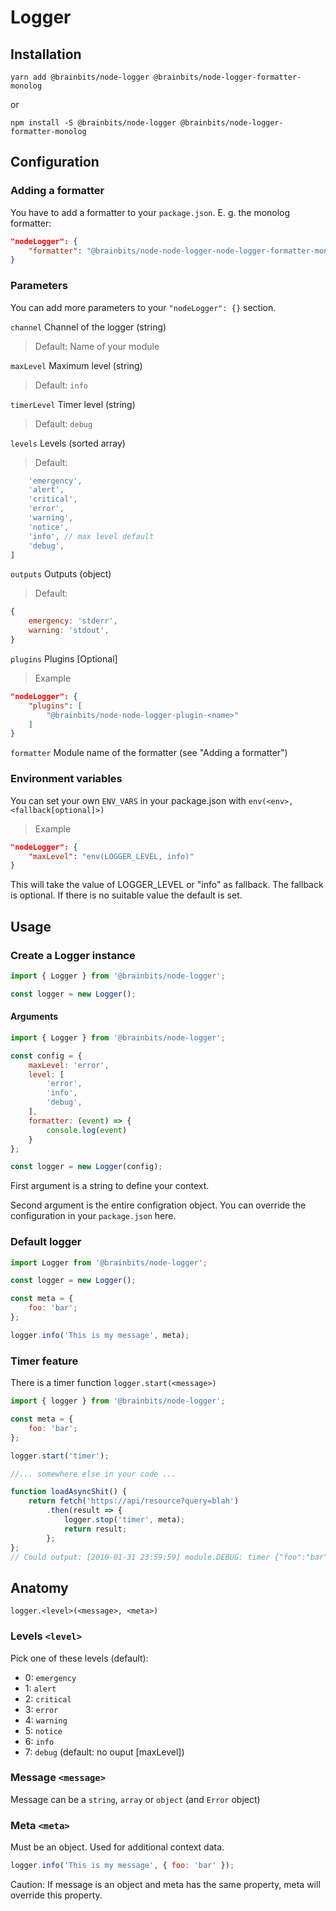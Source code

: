 # Logger
## Installation
`yarn add @brainbits/node-logger @brainbits/node-logger-formatter-monolog`

or

`npm install -S @brainbits/node-logger @brainbits/node-logger-formatter-monolog`

## Configuration
### Adding a formatter

You have to add a formatter to your `package.json`. E. g. the monolog formatter:

```json
"nodeLogger": {
    "formatter": "@brainbits/node-node-logger-node-logger-formatter-monolog"
}
```

### Parameters

You can add more parameters to your `"nodeLogger": {}` section.

```channel``` Channel of the logger (string)
>Default: Name of your module

```maxLevel``` Maximum level (string)
>Default: `info`

```timerLevel``` Timer level (string)
>Default: `debug`

```levels``` Levels (sorted array)
> Default:
```javascript [
    'emergency',
    'alert',
    'critical',
    'error',
    'warning',
    'notice',
    'info', // max level default
    'debug',
]
```

```outputs``` Outputs (object)
> Default:
```javascript
{
    emergency: 'stderr',
    warning: 'stdout',
}
```

```plugins``` Plugins [Optional]
> Example
```json
"nodeLogger": {
    "plugins": [
        "@brainbits/node-node-logger-plugin-<name>"
    ]
}
```

```formatter``` Module name of the formatter (see "Adding a formatter")

### Environment variables

You can set your own `ENV_VARS` in your package.json with `env(<env>, <fallback[optional]>)`

>Example
```json
"nodeLogger": {
    "maxLevel": "env(LOGGER_LEVEL, info)"
}
```

This will take the value of LOGGER_LEVEL or "info" as fallback. The fallback is optional. If there is no suitable value the default is set.

## Usage
### Create a Logger instance
```javascript
import { Logger } from '@brainbits/node-logger';

const logger = new Logger();
```
#### Arguments

```javascript
import { Logger } from '@brainbits/node-logger';

const config = {
    maxLevel: 'error',
    level: [
        'error',
        'info',
        'debug',
    ],
    formatter: (event) => {
        console.log(event)
    }
};

const logger = new Logger(config);
```

First argument is a string to define your context.

Second argument is the entire configration object. You can override the configuration in your `package.json` here.

### Default logger
```javascript
import Logger from '@brainbits/node-logger';

const logger = new Logger();

const meta = {
    foo: 'bar';
};

logger.info('This is my message', meta);
```

### Timer feature
There is a timer function `logger.start(<message>)`
```javascript
import { logger } from '@brainbits/node-logger';

const meta = {
    foo: 'bar';
};

logger.start('timer');

//... somewhere else in your code ...

function loadAsyncShit() {
    return fetch('https://api/resource?query=blah')
        .then(result => {
            logger.stop('timer', meta);
            return result;
        };
};
// Could output: [2010-01-31 23:59:59] module.DEBUG: timer {"foo":"bar","timeMs":75} []
```
## Anatomy
`logger.<level>(<message>, <meta>)`

### Levels `<level>`
Pick one of these levels (default):

- 0: `emergency`
- 1: `alert`
- 2: `critical`
- 3: `error`
- 4: `warning`
- 5: `notice`
- 6: `info`
- 7: `debug` (default: no ouput [maxLevel])

### Message `<message>`
Message can be a `string`, `array` or `object` (and `Error` object)

### Meta `<meta>`
Must be an object. Used for additional context data.

```javascript
logger.info('This is my message', { foo: 'bar' });
```

Caution: If message is an object and meta has the same property, meta will override this property.
